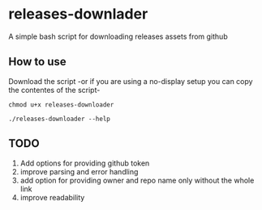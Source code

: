 # releases-downlader

A simple bash script for downloading releases assets from github

## How to use
Download the script -or if you are using a no-display setup you can copy the contentes of the script-

```
chmod u+x releases-downloader

./releases-downloader --help
```

## TODO

1. Add options for providing github token
2. improve parsing and error handling
3. add option for providing owner and repo name only without the whole link
4. improve readability 

